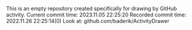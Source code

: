 This is an empty repository created specifically for drawing by GitHub activity.
Current commit time: 2023.11.05 22:25:20
Recorded commit time: 2022.11.26 22:25:14(0)
Look at: github.com/baderik/ActivityDrawer
